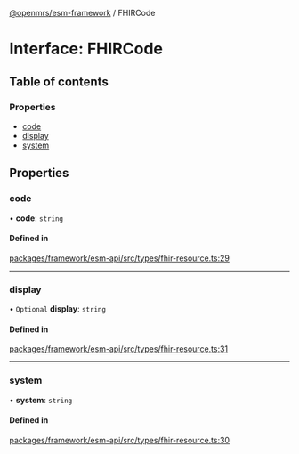 [@openmrs/esm-framework](../API.md) / FHIRCode

# Interface: FHIRCode

## Table of contents

### Properties

- [code](FHIRCode.md#code)
- [display](FHIRCode.md#display)
- [system](FHIRCode.md#system)

## Properties

### code

• **code**: `string`

#### Defined in

[packages/framework/esm-api/src/types/fhir-resource.ts:29](https://github.com/openmrs/openmrs-esm-core/blob/master/packages/framework/esm-api/src/types/fhir-resource.ts#L29)

___

### display

• `Optional` **display**: `string`

#### Defined in

[packages/framework/esm-api/src/types/fhir-resource.ts:31](https://github.com/openmrs/openmrs-esm-core/blob/master/packages/framework/esm-api/src/types/fhir-resource.ts#L31)

___

### system

• **system**: `string`

#### Defined in

[packages/framework/esm-api/src/types/fhir-resource.ts:30](https://github.com/openmrs/openmrs-esm-core/blob/master/packages/framework/esm-api/src/types/fhir-resource.ts#L30)
